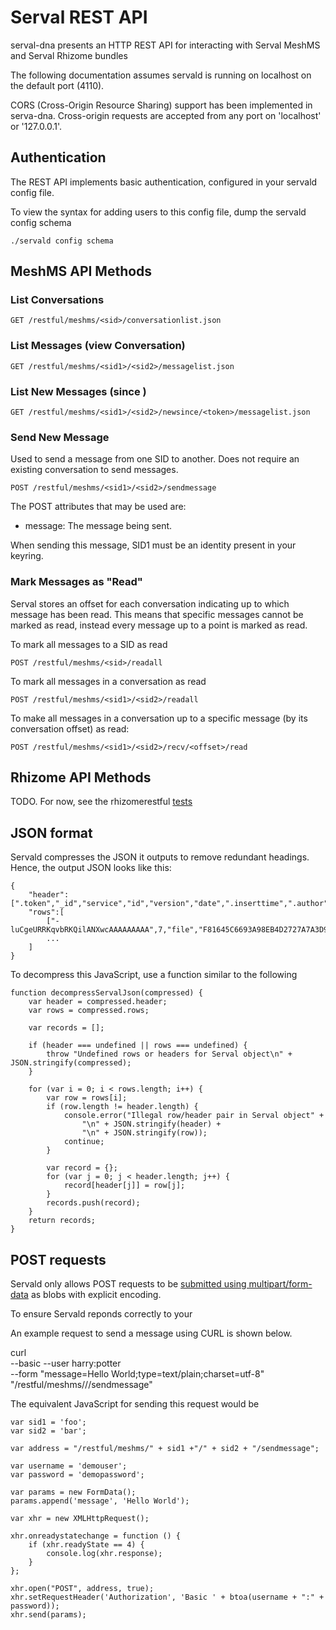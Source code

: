 # Serval REST API

serval-dna presents an HTTP REST API for interacting with Serval MeshMS and Serval Rhizome bundles

The following documentation assumes servald is running on localhost on the default port (4110).

CORS (Cross-Origin Resource Sharing) support has been implemented in serva-dna. Cross-origin requests are accepted from any port on 'localhost' or '127.0.0.1'.

## Authentication

The REST API implements basic authentication, configured in your servald config file.

To view the syntax for adding users to this config file, dump the servald config schema

    ./servald config schema

## MeshMS API Methods

### List Conversations

    GET /restful/meshms/<sid>/conversationlist.json

### List Messages (view Conversation)

    GET /restful/meshms/<sid1>/<sid2>/messagelist.json

### List New Messages (since <message token>)

    GET /restful/meshms/<sid1>/<sid2>/newsince/<token>/messagelist.json


### Send New Message

Used to send a message from one SID to another. Does not require an existing conversation to send messages.

    POST /restful/meshms/<sid1>/<sid2>/sendmessage

The POST attributes that may be used are:
 
 * message: The message being sent.

 When sending this message, SID1 must be an identity present in your keyring.

### Mark Messages as "Read"

Serval stores an offset for each conversation indicating up to which message has been read. This means that specific messages cannot be marked as read, instead every message up to a point is marked as read.

To mark all messages to a SID as read

    POST /restful/meshms/<sid>/readall

To mark all messages in a conversation as read

    POST /restful/meshms/<sid1>/<sid2>/readall

To make all messages in a conversation up to a specific message (by its conversation offset) as read:

    POST /restful/meshms/<sid1>/<sid2>/recv/<offset>/read

## Rhizome API Methods

TODO. For now, see the rhizomerestful [tests](../tests/rhizomerestful)


## JSON format

Servald compresses the JSON it outputs to remove redundant headings. Hence, the output JSON looks like this:

    {
        "header":[".token","_id","service","id","version","date",".inserttime",".author",".fromhere","filesize","filehash","sender","recipient","name"],
        "rows":[
            ["-luCgeURRKqvbRKQilANXwcAAAAAAAAA",7,"file","F81645C6693A98EB4D2727A7A3D9F478FF77CC60F68949679BFD2A7C65A29E89",1384921558580,1384921558581,1384921558648,"A8BFD18D5BF6E005E96E62188F553F0149B10AD03B47B7A35181457B2A1ABF69",1,1006,"A49C795AE4687CB14F6F1F01265C1DC6472935B125F52ADE4F166A31770E508AF2E0AF9F48D9F6826D60C7B5B820C63028EFD78AD32B9EBA5E43A2B60D74C9E8",null,null,"file6"],
            ...
        ]
    }

To decompress this JavaScript, use a function similar to the following

    function decompressServalJson(compressed) {
        var header = compressed.header;
        var rows = compressed.rows;

        var records = [];

        if (header === undefined || rows === undefined) {
            throw "Undefined rows or headers for Serval object\n" + JSON.stringify(compressed);
        }

        for (var i = 0; i < rows.length; i++) {
            var row = rows[i];
            if (row.length != header.length) {
                console.error("Illegal row/header pair in Serval object" +
                    "\n" + JSON.stringify(header) +
                    "\n" + JSON.stringify(row));
                continue;
            }

            var record = {};
            for (var j = 0; j < header.length; j++) {
                record[header[j]] = row[j];
            }
            records.push(record);
        }
        return records;
    } 

## POST requests

Servald only allows POST requests to be [submitted using multipart/form-data](https://github.com/servalproject/serval-dna/issues/82) as blobs with explicit encoding.

To ensure Servald reponds correctly to your 

An example request to send a message using CURL is shown below.

   curl \
         --basic --user harry:potter \
         --form "message=Hello World;type=text/plain;charset=utf-8" \
         "/restful/meshms/<sid1>/<sid2>/sendmessage"


The equivalent JavaScript for sending this request would be

	var sid1 = 'foo';
	var sid2 = 'bar';
	
	var address = "/restful/meshms/" + sid1 +"/" + sid2 + "/sendmessage";

	var username = 'demouser';
	var password = 'demopassword';

	var params = new FormData();
    params.append('message', 'Hello World');

    var xhr = new XMLHttpRequest();

    xhr.onreadystatechange = function () {
        if (xhr.readyState == 4) {
            console.log(xhr.response);
        }
    };

	xhr.open("POST", address, true);
	xhr.setRequestHeader('Authorization', 'Basic ' + btoa(username + ":" + password));
	xhr.send(params);

